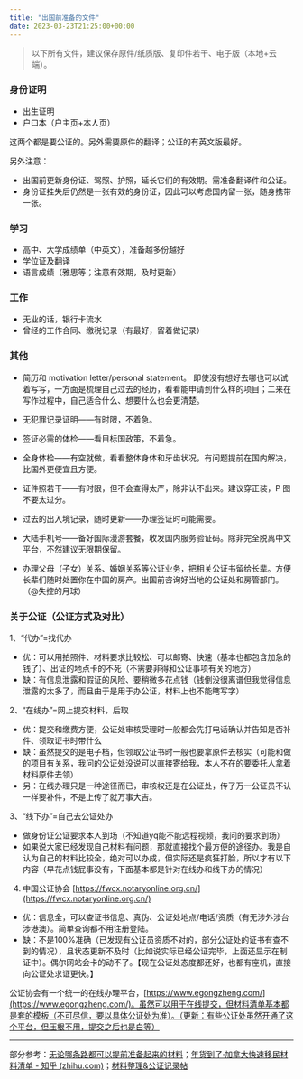 ```yaml
---
title: "出国前准备的文件"
date: 2023-03-23T21:25:00+00:00
---
```


> 以下所有文件，建议保存原件/纸质版、复印件若干、电子版（本地+云端）。

### 身份证明

-   出生证明
-   户口本（户主页+本人页）

这两个都是要公证的。另外需要原件的翻译；公证的有英文版最好。

另外注意：

- 出国前更新身份证、驾照、护照，延长它们的有效期。需准备翻译件和公证。
- 身份证挂失后仍然是一张有效的身份证，因此可以考虑国内留一张，随身携带一张。

### 学习

-   高中、大学成绩单（中英文），准备越多份越好
-   学位证及翻译
-   语言成绩（雅思等；注意有效期，及时更新）

### 工作

-   无业的话，银行卡流水
-   曾经的工作合同、缴税记录（有最好，留着做记录）

### 其他

- 简历和 motivation letter/personal statement。
即使没有想好去哪也可以试着写写，一方面是梳理自己过去的经历，看看能申请到什么样的项目；二来在写作过程中，自己适合什么、想要什么也会更清楚。

- 无犯罪记录证明——有时限，不着急。

- 签证必需的体检——看目标国政策，不着急。

- 全身体检——有空就做，看看整体身体和牙齿状况，有问题提前在国内解决，比国外更便宜且方便。

- 证件照若干——有时限，但不会查得太严，除非认不出来。建议穿正装，P 图不要太过分。

-   过去的出入境记录，随时更新——办理签证时可能需要。

-   大陆手机号——备好国际漫游套餐，收发国内服务验证码。除非完全脱离中文平台，不然建议无限期保留。

-   办理父母（子女）关系、婚姻关系等公证业务，把相关公证书留给长辈。方便长辈们随时处置你在中国的房产。出国前咨询好当地的公证处和房管部门。（@失控的月球）



### 关于公证（公证方式及对比）

1、“代办”=找代办

-   优：可以用拍照件、材料要求比较松、可以邮寄、快速（基本也都包含加急的钱了）、出证的地点卡的不死（不需要非得和公证事项有关的地方）
-   缺：有信息泄露和假证的风险、要稍微多花点钱（钱倒没很离谱但我觉得信息泄露的太多了，而且由于是用于办公证，材料上也不能瞎写字）

2、“在线办”=网上提交材料，后取

-   优：提交和缴费方便，公证处审核受理时一般都会先打电话确认并告知是否补件、领取证书时带什么
-   缺：虽然提交的是电子档，但领取公证书时一般也要拿原件去核实（可能和做的项目有关系，我问的公证处没说可以直接寄给我，本人不在的要委托人拿着材料原件去领）
-   另：在线办理只是一种途径而已，审核权还是在公证处，传了万一公证员不认一样要补件，不是上传了就万事大吉。

3、“线下办”=自己去公证处办

-   做身份证公证要求本人到场（不知道yq能不能远程视频，我问的要求到场）
-   如果说大家已经发现自己材料有问题，那就直接找个最方便的途径办。我是自认为自己的材料比较全，绝对可以办成，但实际还是疯狂打脸，所以才有以下内容（早花点钱屁事没有，下面基本都是针对在线办和线下办的情况）

4. 中国公证协会 [https://fwcx.notaryonline.org.cn/](https://fwcx.notaryonline.org.cn/)

-   优：信息全，可以查证书信息、真伪、公证处地点/电话/资质（有无涉外涉台涉港澳）。简单查询都不用注册登陆。
-   缺：不是100%准确（已发现有公证员资质不对的，部分公证处的证书有查不到的情况），且状态更新不及时（比如说实际已经公证完毕，上面还显示在制证中）。偶尔网站会卡的动不了。【现在公证处态度都还好，也都有座机，直接向公证处求证更快。】

公证协会有一个统一的在线办理平台，[https://www.egongzheng.com/](https://www.egongzheng.com/)。虽然可以用于在线提交，但材料清单基本都是套的模板（不可尽信，要以具体公证处为准）。（更新：有些公证处虽然开通了这个平台，但压根不用，提交之后也是白等）

---

部分参考：[无论哪条路都可以提前准备起来的材料](https://sherooc.club/d/107/4)；[年货到了·加拿大快速移民材料清单 - 知乎 (zhihu.com)](https://zhuanlan.zhihu.com/p/56311233)；[材料整理&公证记录帖](https://www.douban.com/group/topic/219451155/)